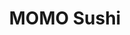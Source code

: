 ---
layout: place
title: "MOMO Sushi"
permalink: /minnesota/minneapolis/momo-sushi.html
stateAbbr: MN
stateName: Minnesota
cityName: Minneapolis
seo:
  name: "MOMO Sushi"
  type: Restaurant
  links: https://www.momosushimn.com/
description: "Looking for sushi in Minneapolis, Minnesota? Check out MOMO Sushi for a delightful Japanese dining experience. Enjoy a variety of sushi and other dishes in a..."
place_id: ChIJMwMprTgts1IRfqqgfasVNqI
photos:
  - name: >-
      places/ChIJMwMprTgts1IRfqqgfasVNqI/photos/AeeoHcIiv440nynykezfW5z-ONlCMP03Mk_15Uszrq3frV_ofb_HDzHmi-Kh2TgjZCEdHZdPv1gVa_M8Kb67_lvQQ03Lhdt-1HbSW-hWRFOs2AaQcKyzw4tCE7wn35SAs6PgsSZaEtH_E7lpB92krjBk9LWRByw_SF-yXRBsXvAFuZ0cQB-5zEIVhWcJuFggUdtr1e3HWjAzI2_-Wj3mE3hR-3C4Fqynzjlwlsx8fm6WqnNLRXKwNPRBRZ48PQ_VeIEb-j-vD9D9BE-Z_WjZEGo2jQ7QmnodzjQ8CWmb_E9rHwtsI1VjnOn0hdB0b7K7TOqIvsAqbqZowqEC3pr2ZS4TvtpTHFNHbvVUd2CsoF8BDkdKcv89K0453XpuCj_WIICOEOINtINWB9fZPuIHpMSXkhv3RAX7_jfmQY3zt2h6K18
    widthPx: 4800
    heightPx: 2698
    authorAttributions:
      - displayName: Arun Singh
        uri: https://maps.google.com/maps/contrib/115113614397908853484
        photoUri: >-
          https://lh3.googleusercontent.com/a-/ALV-UjWmikZPBYjpekHYTtLi8yoV7lmA_5f1C456pqTHIGSBk0nzCBOs=s100-p-k-no-mo
    flagContentUri: >-
      https://www.google.com/local/imagery/report/?cb_client=maps_api_places.places_api&image_key=!1e10!2sCIHM0ogKEICAgIDk7rCgZQ&hl=en-US
    googleMapsUri: >-
      https://www.google.com/maps/place//data=!3m4!1e2!3m2!1sCIHM0ogKEICAgIDk7rCgZQ!2e10!4m2!3m1!1s0x52b32d38ad290333:0xa23615ab7da0aa7e
  - name: >-
      places/ChIJMwMprTgts1IRfqqgfasVNqI/photos/AeeoHcLtFyRjSeg5jOkkcmf-HR3G0LqQkYPX6efGGPO1l8-a60hgRp2PwX9Zd2OV1bSh3pzijkMwWRxKXUyQILeyaAwmAZ_saZosi3Eb-vgVFFnhmXfK8K6nv_grTWYwnOFAqqHT58gqhIH59xcnOr-YmSqDPJJ3uZrIUyc3JSn5L96rm65JFkWmfYeQFNeEorx9hCysuk0eNag1LPTf8oR0f3a5S0qTDjXiB0baZncx-EEpOB57U2Ea-XCURwhJzkdIQ5Fyi6EVwaocYPC0tTr2aSqP75_pq-fZV2s8326vPr3qJg
    widthPx: 4032
    heightPx: 3024
    authorAttributions:
      - displayName: MOMO Sushi
        uri: https://maps.google.com/maps/contrib/109714855931129580112
        photoUri: >-
          https://lh3.googleusercontent.com/a-/ALV-UjUDtX5V7vCCu4Qfr24BM0sgN-bh-wzxYipEvZx6CvSpYVnUr9I=s100-p-k-no-mo
    flagContentUri: >-
      https://www.google.com/local/imagery/report/?cb_client=maps_api_places.places_api&image_key=!1e10!2sAF1QipMSojpDx3jz0X6Vzl79G25fhTVy_TE1h497bV9h&hl=en-US
    googleMapsUri: >-
      https://www.google.com/maps/place//data=!3m4!1e2!3m2!1sAF1QipMSojpDx3jz0X6Vzl79G25fhTVy_TE1h497bV9h!2e10!4m2!3m1!1s0x52b32d38ad290333:0xa23615ab7da0aa7e
  - name: >-
      places/ChIJMwMprTgts1IRfqqgfasVNqI/photos/AeeoHcIymkRJGvgOMHyjoliEhfrN8hVfyrysSpFbCimaX6Smwjuo_Vd-pkfFK0_5qhPy7cszNtF7U7OsyMzPfaOGpzhAckc86LjEd4v_mY2l2rx-1S8FV-l4ljKUe-lz6QwrhTBsKiZ4ZZ36aa1UYInuq8CwCGLdbuQRwzfuiQM7bIxIkjKwP9Dr5tkR1ttZTYE-xK2oG4qg_aUMSPZrKy5Umnspbw_kIfkBCHnI1ZKYh1NPdYvCSuTAlaOa0B3k6BQs7JDDszHggv0gvAwRb9AM2jRHuei4V5kjaG5YT4VxSczm4XY8_IIXcPkajjsxkwULAtr5dHaxczWTMiGAPBPlj2Be3dia9icQSoCMsKPMFbcY8V7ZdQyzd8U67sCtczcsThb1py6VALnv4IwsKp4D_beaFCBavHswMqrkiO-EcDsdyA
    widthPx: 2487
    heightPx: 1913
    authorAttributions:
      - displayName: Patty F.
        uri: https://maps.google.com/maps/contrib/105512752243534180909
        photoUri: >-
          https://lh3.googleusercontent.com/a-/ALV-UjWI-joPS-H0-nCuk0uRM_PE3ppXu3Q3dtL6_47M0kI4OOnzhImvZw=s100-p-k-no-mo
    flagContentUri: >-
      https://www.google.com/local/imagery/report/?cb_client=maps_api_places.places_api&image_key=!1e10!2sCIHM0ogKEICAgMCw2NWmXw&hl=en-US
    googleMapsUri: >-
      https://www.google.com/maps/place//data=!3m4!1e2!3m2!1sCIHM0ogKEICAgMCw2NWmXw!2e10!4m2!3m1!1s0x52b32d38ad290333:0xa23615ab7da0aa7e
  - name: >-
      places/ChIJMwMprTgts1IRfqqgfasVNqI/photos/AeeoHcIBJ4dexifQsi0suT96x8NCmZKmzhK5xnF4xXDeS4PB4uRyi6sp7_KP1ZwFDWYl1lmv6oluAsV6vmdSKdutbw8FNHi30ABcZknPbR6_dCAPeMXivZmMUEQH67Iecd_3MPVh9LaHcL7gHWHDzJqjfdM7KQDd8L-M9X8-dbkVFFNKhmT_OOq6jKMnIQ9w3kiq54zKmY3xiPpG88y6qMDybgXC6ZEw4_9PVqmIrNeZ_Rk6b5xBVWLLi2U5-NLIULKFv0tf2d751JtTjD2IS5LakB3Bo3XF0B2gfAxaFHDJm3QqsyJFrSAGcKxxqQXdf5_84E_h_VfBpHQUWm0lKsZ91w3rjrc71MJ5JpAGL-b0OazY1XrynQk53C_6gltrt4vYCuh32PazDdbIBRaRASJE46cbqoqWbKAMkbXwwmcO75dO2I_k
    widthPx: 4032
    heightPx: 3024
    authorAttributions:
      - displayName: Anastasia Phenix
        uri: https://maps.google.com/maps/contrib/108303629043886999462
        photoUri: >-
          https://lh3.googleusercontent.com/a/ACg8ocL5SoMW29h-foHrQtpYfCBWcOQCxBWMvoUPP9Jel-0x97qT7FPL=s100-p-k-no-mo
    flagContentUri: >-
      https://www.google.com/local/imagery/report/?cb_client=maps_api_places.places_api&image_key=!1e10!2sCIHM0ogKEICAgICd6Inb5wE&hl=en-US
    googleMapsUri: >-
      https://www.google.com/maps/place//data=!3m4!1e2!3m2!1sCIHM0ogKEICAgICd6Inb5wE!2e10!4m2!3m1!1s0x52b32d38ad290333:0xa23615ab7da0aa7e
  - name: >-
      places/ChIJMwMprTgts1IRfqqgfasVNqI/photos/AeeoHcKgITaJbTFu4NbTqoUtxtCnnzkuAnl-ZyVpKSEEhTiB87JqjiHE4PUYD6pmkkIgz28NukmW7msK25RM0rWgifbCcjRsg1IiipxOFr-uYA0ZiQ5Is_dbPdiQSxO8fVCBeFQ5syXQ3zMoRKILXBPzD4XAL_9O1vsFzT-MuXGEqT7LPHzLVAf-V5j75O9wslw4tHxm0_IXRvoxPxPXLTOOYST-L53HBOqOPpnc93XI6AtFk2-Npfr1bULeeMcaKgUiqgNj65DKqRoVq1Wzd3E85tbD04jZms5oTyxE86wirkRXqib3lJPiD4fXbWVkGuJ8TXT8mu9mXCrtzFDICjRGAVwj2Xbds3FSH1sS3QMQnmF77nU7G6qCpzZo8MKgX5oLqhCr5HwShh-lTG7io8hJMq3VEZvbhKd4cWvEKhcN80ms0A
    widthPx: 4000
    heightPx: 2252
    authorAttributions:
      - displayName: Darien Berghoff
        uri: https://maps.google.com/maps/contrib/117635253256232425973
        photoUri: >-
          https://lh3.googleusercontent.com/a-/ALV-UjUt2RJiU25BdCRaLcAItplMS5conSvry2g2LeAkIZRtEwifch6j=s100-p-k-no-mo
    flagContentUri: >-
      https://www.google.com/local/imagery/report/?cb_client=maps_api_places.places_api&image_key=!1e10!2sCIHM0ogKEICAgICr6pquRQ&hl=en-US
    googleMapsUri: >-
      https://www.google.com/maps/place//data=!3m4!1e2!3m2!1sCIHM0ogKEICAgICr6pquRQ!2e10!4m2!3m1!1s0x52b32d38ad290333:0xa23615ab7da0aa7e
  - name: >-
      places/ChIJMwMprTgts1IRfqqgfasVNqI/photos/AeeoHcJ3xwpup_h3graHorXt4YQW9fAp_sSpwUwt1HsCMbCuvxs81HEz8DIe1u98HJMlQQGWh5drcOag-p9UOP30jSb3soqPUjMooYDkLyl30Q7swWfEJ1LJXA9nXxM6wi0mSBAuhahfLWuB2XPB1RJVcIlV3W9qSHsGdzcZW05BD_OQf5PUtROaz5-wS4qedV84DTBUx7dU8hMs6-AdyL9aKuw4vLfQV_1jhj4_vTev1zsHqbV_0H9kacS6Oil9h2DpHd7XLuPn29p8zCTRzxvBvWlCsuez3uY6Mc3___3VG1BcXjOVJYWvJWojfhC6ag5m-HtaHejFn7v2Ys1BG-43_tjV4aAlGEeyxNHB5IF5j6CelJNOIXmGIJsSRrU857dI_Rz4UcSikHEa6TI4_XAiNbGhG0sW5uJC6zndILGIrD8
    widthPx: 4032
    heightPx: 3024
    authorAttributions:
      - displayName: Kellen Stokes
        uri: https://maps.google.com/maps/contrib/107604762969697987821
        photoUri: >-
          https://lh3.googleusercontent.com/a/ACg8ocJ_Xx3Z2F5OFZP9HDH92058qw8taZwne2vpqQcVRqTOpFMGQA=s100-p-k-no-mo
    flagContentUri: >-
      https://www.google.com/local/imagery/report/?cb_client=maps_api_places.places_api&image_key=!1e10!2sCIHM0ogKEICAgICXjOb8SQ&hl=en-US
    googleMapsUri: >-
      https://www.google.com/maps/place//data=!3m4!1e2!3m2!1sCIHM0ogKEICAgICXjOb8SQ!2e10!4m2!3m1!1s0x52b32d38ad290333:0xa23615ab7da0aa7e
  - name: >-
      places/ChIJMwMprTgts1IRfqqgfasVNqI/photos/AeeoHcLPS5mY1fzlS51IEecDUb8jaWBiQ0SV1JR3lzXkj8cfZkUKqR62hroEkApY_KMuKm5pLElofaPSRNsRK2-nk-As62WPfSWjz0O_tkm9WakCvwTY1WLxi0InpomXIgJiM1e-o0QWEAGkGZVmO5Of5efrxBJq_8Oa6aH8ViJ_DSHPM57z8C_vZN6S3oAXUqZk4JWlGwvnFLnC8SFjS1gQeB-QTrdIqJw-QaCzoLh3ThKAXvq70kunly0bPgvrPOXo2HGE1DslvdLQQ-NlUU41dPHI_jHvybhtEtqAIMODzVNKcv8qYsBaP1h0VH2Jvr-5OsKVV2LU_twUVzGGNjXAjojFCrqW__Fdzs-B5k-wvBt33x6OD189yhAdwOLUAFMQ6dbS-IarzxBqmpaIVhwbEC935czje-WKlfImgd6JoSKVQA
    widthPx: 2694
    heightPx: 2182
    authorAttributions:
      - displayName: Patty F.
        uri: https://maps.google.com/maps/contrib/105512752243534180909
        photoUri: >-
          https://lh3.googleusercontent.com/a-/ALV-UjWI-joPS-H0-nCuk0uRM_PE3ppXu3Q3dtL6_47M0kI4OOnzhImvZw=s100-p-k-no-mo
    flagContentUri: >-
      https://www.google.com/local/imagery/report/?cb_client=maps_api_places.places_api&image_key=!1e10!2sCIHM0ogKEICAgMCw2NWmHw&hl=en-US
    googleMapsUri: >-
      https://www.google.com/maps/place//data=!3m4!1e2!3m2!1sCIHM0ogKEICAgMCw2NWmHw!2e10!4m2!3m1!1s0x52b32d38ad290333:0xa23615ab7da0aa7e
  - name: >-
      places/ChIJMwMprTgts1IRfqqgfasVNqI/photos/AeeoHcKqPIPqnLvApMZWxGVRD86XkrkM5UgA3a5kZmOkaFArESlZGKvfUBm2nzlBSk6kE_-Y6E0EupRtkOIrc7N7dzt64h8voJShUhkDerrW0XX_l4PdR6Vq7W90Wq7bpl0RniusETlY4qd3Ff52vz23ZBnEolpFy7t4MDg5-jhHobtZMXj_jhQw_ULF80OEor6-Ke8CWPsMGn8Zkk8vtuMZqgTMXhALAoJ0iKPJsFp4COoJzs-tCaUr8lgPKsc4jlHY9tJL9kyLmOSSdEUtL_S7VWH5hMPGG1cyOIS0miDEwlOjiS4-jNidBUYrZ80Bu6eQxZ0H3iDQKqO5eu_qUIETeJkinDDopfUVRo9Yu3uHCbwvlk-GX5EjvsvSGJXMXYi52ypEZSOGfYC7vCk99jCRDvjWIYRsmCe18LojTIgc-0-vJmbO
    widthPx: 3600
    heightPx: 4800
    authorAttributions:
      - displayName: M Yu
        uri: https://maps.google.com/maps/contrib/107391541691894713850
        photoUri: >-
          https://lh3.googleusercontent.com/a/ACg8ocJOIoluTY3Sz-mnRSD1hExz-B0tzFb_u2StpyecLVuxulGfKsM=s100-p-k-no-mo
    flagContentUri: >-
      https://www.google.com/local/imagery/report/?cb_client=maps_api_places.places_api&image_key=!1e10!2sCIHM0ogKEICAgIC7_MLG0wE&hl=en-US
    googleMapsUri: >-
      https://www.google.com/maps/place//data=!3m4!1e2!3m2!1sCIHM0ogKEICAgIC7_MLG0wE!2e10!4m2!3m1!1s0x52b32d38ad290333:0xa23615ab7da0aa7e
  - name: >-
      places/ChIJMwMprTgts1IRfqqgfasVNqI/photos/AeeoHcJqNP4dr2RJgurzbHpzBI4jLZU04Tg1ryQp8Ndkhjs-wE2bwIThOEL-t1MriJfUEm0K1S1a6sFUC5yjy6zroVp7XwfKKqZ_aPywwolRIRy1DYUoHys6VGav-frsprQKOLjaJs7kVZI-8sVWAgJittxDpyYHC7j97H7C-86ACUbp3ydyMiaGV_UpqHZ4ysZj1Mxc6WCfNfA-3Z1L29YOjj_oQsPGj5AdDaLB5SSV5MZ5KmO0wN9t9nkAsaHdPiJ_ca1qcrj_Rr9n7qO1uvNUMcD9T6r3zrT3KfwS38hMIv1NTO-yhpQFBMjZK_GzoFX21w_Ke2Dz-xLL-YqZq9NSk-HYUamKdDvOw2oph7eXJSwZjc1Zf0RevVa-MoxahbCQzhLWmSrUT-NgQOJQSNhALaMR_0cVGP_VaJNeZVelBj-HgQY
    widthPx: 4032
    heightPx: 3024
    authorAttributions:
      - displayName: Soraya Omar
        uri: https://maps.google.com/maps/contrib/117551838827509149218
        photoUri: >-
          https://lh3.googleusercontent.com/a-/ALV-UjWPmwhU-nuZAhdABbzRHaBucaz5GFnOQERV7w5GosD4IZT340kRwg=s100-p-k-no-mo
    flagContentUri: >-
      https://www.google.com/local/imagery/report/?cb_client=maps_api_places.places_api&image_key=!1e10!2sCIHM0ogKEICAgICj7vSLsAE&hl=en-US
    googleMapsUri: >-
      https://www.google.com/maps/place//data=!3m4!1e2!3m2!1sCIHM0ogKEICAgICj7vSLsAE!2e10!4m2!3m1!1s0x52b32d38ad290333:0xa23615ab7da0aa7e
  - name: >-
      places/ChIJMwMprTgts1IRfqqgfasVNqI/photos/AeeoHcLkftcWHgol71DKuytx9iZXxkPnyrv2T_XVaXI-K3VSZplRu20MHEEnyNFAhODOnIiWdqiSIqHnUYVchIGrtYqSqqibQEjdccUhRbhYSpB8cz7d3SjzX9Lwp8n3ZKZy7JghFl8oHANsvf4hoQo59e-bFUwzzwIjV8sKCO1dTQnwBtEJ1HX8kzBOpgPyE5xDkrVh1EA1g7wRHjkyQn-gNi0wc-EPaDtDu9zUl0o4nLJ-SiXNhTIftqKqtakR8NTHixmgAIMXl9xNexz6V1DAhcwptRvJIuctGzyxqY8yiJbqb80H5gSGUrDPoNTzpTuZkpuoLmwjXciYQFPoRWoMLx40xBfTsZZtjDiO4yaw6MOwdQZ1N2GxJBzGm2nbqnwQIQjR7wlG4QDn1Yu9HF4hH115Wz2k4yHdye6NVGIgJguzN8Aqx2vm1Eiwxwg71qhk
    widthPx: 4000
    heightPx: 3000
    authorAttributions:
      - displayName: Chris Gapinski
        uri: https://maps.google.com/maps/contrib/115333069711148875501
        photoUri: >-
          https://lh3.googleusercontent.com/a-/ALV-UjXj8QOfowKmhbdSqlhIFQyEwHmPNUE6voitnSDWNpO27TsLLIp0Cw=s100-p-k-no-mo
    flagContentUri: >-
      https://www.google.com/local/imagery/report/?cb_client=maps_api_places.places_api&image_key=!1e10!2sCIABIhAGbzzgWS23EmfMRmMABTIQ&hl=en-US
    googleMapsUri: >-
      https://www.google.com/maps/place//data=!3m4!1e2!3m2!1sCIABIhAGbzzgWS23EmfMRmMABTIQ!2e10!4m2!3m1!1s0x52b32d38ad290333:0xa23615ab7da0aa7e
address: 1839 Central Ave NE, Minneapolis, MN 55418, USA
street: 1839 Central Ave NE
city: Minneapolis
state: MN
zip: '55418'
country: USA
neighborhood: Windom Park
latitude: '45.007347'
longitude: '-93.246921'
accessibility_options:
  wheelchairAccessibleParking: true
  wheelchairAccessibleEntrance: true
  wheelchairAccessibleRestroom: true
  wheelchairAccessibleSeating: true
business_status: OPERATIONAL
name: MOMO Sushi
google_maps_links:
  directionsUri: >-
    https://www.google.com/maps/dir//''/data=!4m7!4m6!1m1!4e2!1m2!1m1!1s0x52b32d38ad290333:0xa23615ab7da0aa7e!3e0
  placeUri: https://maps.google.com/?cid=11688553709177973374
  writeAReviewUri: >-
    https://www.google.com/maps/place//data=!4m3!3m2!1s0x52b32d38ad290333:0xa23615ab7da0aa7e!12e1
  reviewsUri: >-
    https://www.google.com/maps/place//data=!4m4!3m3!1s0x52b32d38ad290333:0xa23615ab7da0aa7e!9m1!1b1
  photosUri: >-
    https://www.google.com/maps/place//data=!4m3!3m2!1s0x52b32d38ad290333:0xa23615ab7da0aa7e!10e5
primary_type: Sushi Restaurant
opening_hours:
  regular: null
  current: null
secondary_opening_hours:
  regular:
    weekdayDescriptions: null
    type: null
  current:
    weekdayDescriptions: null
    type: null
phone: (612) 789-9190
price_level: PRICE_LEVEL_MODERATE
price_range: $20 &ndash; $30
rating: '4.7'
rating_count: 1665
website: https://www.momosushimn.com/
reviews: null
parking_options: null
payment_options: null
allow_dogs: null
curbside_pickup: null
delivery: null
dine_in: null
good_for_children: null
good_for_groups: null
good_for_sports: null
live_music: null
menu_for_children: null
outdoor_seating: null
reservable: null
restroom: null
serves_beer: null
serves_breakfast: null
serves_brunch: null
serves_cocktails: null
serves_coffee: null
serves_dinner: null
serves_dessert: null
serves_lunch: null
serves_vegetarian_food: null
serves_wine: null
takeout: null
summary: null

---